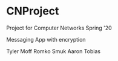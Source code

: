 # CNProject
Project for Computer Networks Spring '20

Messaging App with encryption

Tyler Moff
Romko Smuk
Aaron Tobias